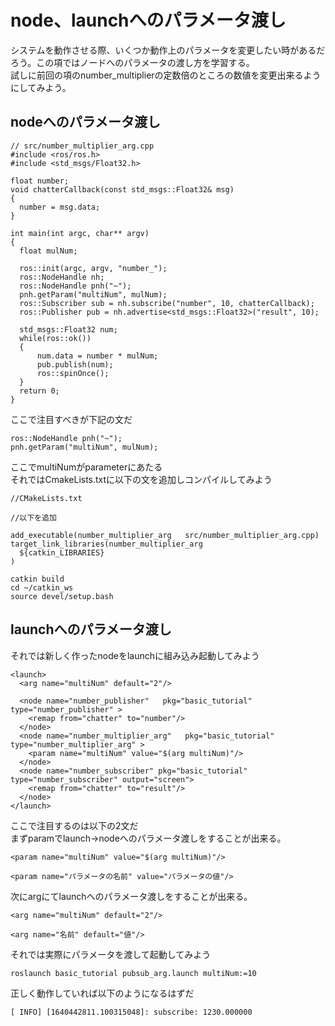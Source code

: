 # node、launchへのパラメータ渡し
システムを動作させる際、いくつか動作上のパラメータを変更したい時があるだろう。この項ではノードへのパラメータの渡し方を学習する。  
試しに前回の項のnumber_multiplierの定数倍のところの数値を変更出来るようにしてみよう。
## nodeへのパラメータ渡し
```
// src/number_multiplier_arg.cpp
#include <ros/ros.h>
#include <std_msgs/Float32.h>

float number;
void chatterCallback(const std_msgs::Float32& msg)
{
  number = msg.data;
}

int main(int argc, char** argv)
{
  float mulNum;
  
  ros::init(argc, argv, "number_");
  ros::NodeHandle nh;
  ros::NodeHandle pnh("~");
  pnh.getParam("multiNum", mulNum);
  ros::Subscriber sub = nh.subscribe("number", 10, chatterCallback);
  ros::Publisher pub = nh.advertise<std_msgs::Float32>("result", 10);

  std_msgs::Float32 num;
  while(ros::ok())
  {
      num.data = number * mulNum;
      pub.publish(num);
      ros::spinOnce();
  }
  return 0;
}
```

ここで注目すべきが下記の文だ
```
ros::NodeHandle pnh("~");
pnh.getParam("multiNum", mulNum);
```
ここでmultiNumがparameterにあたる  
それではCmakeLists.txtに以下の文を追加しコンパイルしてみよう
```
//CMakeLists.txt

//以下を追加

add_executable(number_multiplier_arg   src/number_multiplier_arg.cpp)
target_link_libraries(number_multiplier_arg
  ${catkin_LIBRARIES}
)

```
```
catkin build
cd ~/catkin_ws
source devel/setup.bash
```

## launchへのパラメータ渡し
それでは新しく作ったnodeをlaunchに組み込み起動してみよう
```
<launch>
  <arg name="multiNum" default="2"/>

  <node name="number_publisher"   pkg="basic_tutorial" type="number_publisher" >
    <remap from="chatter" to="number"/>
  </node>
  <node name="number_multiplier_arg"   pkg="basic_tutorial" type="number_multiplier_arg" >
    <param name="multiNum" value="$(arg multiNum)"/>
  </node>
  <node name="number_subscriber" pkg="basic_tutorial" type="number_subscriber" output="screen">
    <remap from="chatter" to="result"/>
  </node>
</launch>
```
ここで注目するのは以下の2文だ  
まずparamでlaunch→nodeへのパラメータ渡しをすることが出来る。
```
<param name="multiNum" value="$(arg multiNum)"/>
```
```
<param name="パラメータの名前" value="パラメータの値"/>
```
次にargにてlaunchへのパラメータ渡しをすることが出来る。
```
<arg name="multiNum" default="2"/>
```
```
<arg name="名前" default="値"/>
```
それでは実際にパラメータを渡して起動してみよう
```
roslaunch basic_tutorial pubsub_arg.launch multiNum:=10
```
正しく動作していれば以下のようになるはずだ
```
[ INFO] [1640442811.100315048]: subscribe: 1230.000000
```
